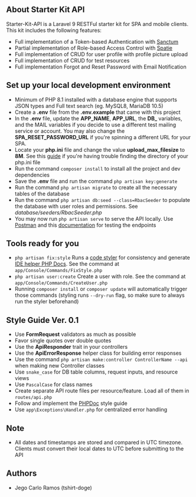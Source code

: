 ## About Starter Kit API

Starter-Kit-API is a Laravel 9 RESTFul starter kit for SPA and mobile clients. This kit includes the following features:
- Full implementation of a Token-based Authentication with [Sanctum](https://laravel.com/docs/9.x/sanctum)
- Partial implementation of Role-based Access Control with [Spatie](https://spatie.be/docs/laravel-permission/v5/introduction)
- Full implementation of CRUD for user profile with profile picture upload
- Full implementation of CRUD for test resources
- Full implementation Forgot and Reset Password with Email Notification

## Set up your local development environment
- Minimum of PHP 8.1 installed with a database engine that supports JSON types and Full text search (eg. MySQL8, MariaDB 10.5)
- Create a **.env** file from the **.env.example** that came with this project
- In the **.env** file, update the **APP_NAME**, **APP_URL**, the **DB_** variables, and the MAIL variables if you decide to use a different test mailing service or account. You may also change the **SPA_RESET_PASSWORD_URL** if you're spinning a different URL for your SPA.
- Locate your **php.ini** file and change the value **upload_max_filesize** to **8M**. See this [guide](https://devanswers.co/ubuntu-php-php-ini-configuration-file/) if you're having trouble finding the directory of your php.ini file
- Run the command `composer install`  to install all the project and dev dependencies
- Save the **.env** file and run the command `php artisan key:generate`
- Run the command `php artisan migrate` to create all the necessary tables of the database
- Run the command `php artisan db:seed --class=RbacSeeder` to populate the database with user roles and permissions. See *database/seeders/RbacSeeder.php*
- You may now run `php artisan serve` to serve the API locally. Use [Postman](https://www.postman.com/downloads/) and this [documentation](https://google.com) for testing the endpoints

## Tools ready for you
- `php artisan fix:style` Runs a [code styler](https://github.com/stechstudio/Laravel-PHP-CS-Fixer) for consistency and generate [IDE helper PHP Docs](https://github.com/barryvdh/laravel-ide-helper). See the command at `app/Console/Commands/FixStyle.php`
- `php artisan user:create` Create a user with role. See the command at `app/Console/Commands/CreateUser.php`
- Running `composer install` or `composer update` will automatically trigger those commands (styling runs `--dry-run` flag, so make sure to always run the styler beforehand)

## Style Guide Ver. 0.1
- Use **FormRequest** validators as much as possible
- Favor single quotes over double quotes
- Use the **ApiResponder** trait in your controllers
- Use the **ApiErrorResponse** helper class for building error responses
- Use the command `php artisan make:controller ControllerName --api` when making new Controller classes
- Use `snake_case` for DB table columns, request inputs, and resource views
- Use `PascalCase` for class names
- Create separate API route files per resource/feature. Load all of them in `routes/api.php`
- Follow and implement the [PHPDoc](https://docs.phpdoc.org/3.0/guide/guides/docblocks.html) style guide
- Use `app\Exceptions\Handler.php` for centralized error handling

## Note
- All dates and timestamps are stored and compared in UTC timezone. Clients must convert their local dates to UTC before submitting to the API

## Authors
- Jego Carlo Ramos (tshirt-doge)
